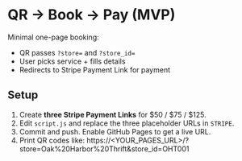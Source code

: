# QR → Book → Pay (MVP)

Minimal one-page booking:
- QR passes `?store=` and `?store_id=`
- User picks service + fills details
- Redirects to Stripe Payment Link for payment

## Setup
1) Create **three Stripe Payment Links** for $50 / $75 / $125.
2) Edit `script.js` and replace the three placeholder URLs in `STRIPE`.
3) Commit and push. Enable GitHub Pages to get a live URL.
4) Print QR codes like:
   https://<YOUR_PAGES_URL>/?store=Oak%20Harbor%20Thrift&store_id=OHT001
